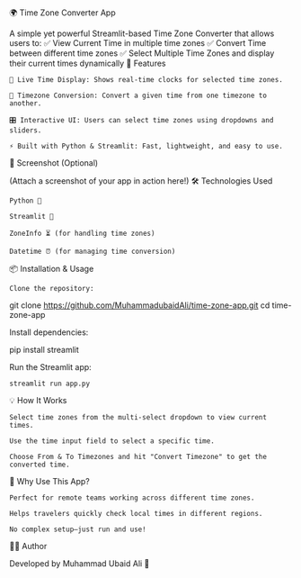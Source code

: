 🌍 Time Zone Converter App

A simple yet powerful Streamlit-based Time Zone Converter that allows users to:
✅ View Current Time in multiple time zones
✅ Convert Time between different time zones
✅ Select Multiple Time Zones and display their current times dynamically
🚀 Features

    📌 Live Time Display: Shows real-time clocks for selected time zones.

    🔄 Timezone Conversion: Convert a given time from one timezone to another.

    🎛️ Interactive UI: Users can select time zones using dropdowns and sliders.

    ⚡ Built with Python & Streamlit: Fast, lightweight, and easy to use.

📸 Screenshot (Optional)

(Attach a screenshot of your app in action here!)
🛠️ Technologies Used

    Python 🐍

    Streamlit 🎈

    ZoneInfo ⏳ (for handling time zones)

    Datetime ⏰ (for managing time conversion)

📦 Installation & Usage

    Clone the repository:

git clone https://github.com/MuhammadubaidAli/time-zone-app.git
cd time-zone-app

Install dependencies:

pip install streamlit

Run the Streamlit app:

    streamlit run app.py

💡 How It Works

    Select time zones from the multi-select dropdown to view current times.

    Use the time input field to select a specific time.

    Choose From & To Timezones and hit "Convert Timezone" to get the converted time.

🌟 Why Use This App?

    Perfect for remote teams working across different time zones.

    Helps travelers quickly check local times in different regions.

    No complex setup—just run and use!

👨‍💻 Author

Developed by Muhammad Ubaid Ali 🚀
